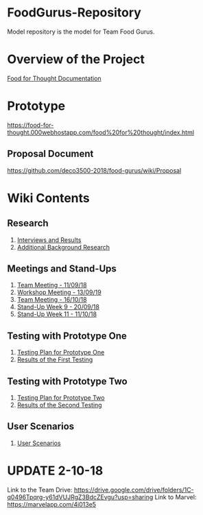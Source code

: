 # FoodGurus-Repository
Model repository is the model for Team Food Gurus.

# Overview of the Project
[Food for Thought Documentation](https://github.com/deco3500-2018/food-gurus/wiki/Food-For-Thought-Documentation)

# Prototype
https://food-for-thought.000webhostapp.com/food%20for%20thought/index.html

## Proposal Document
https://github.com/deco3500-2018/food-gurus/wiki/Proposal

# Wiki Contents
## Research

1. [Interviews and Results](https://github.com/deco3500-2018/food-gurus/wiki/Interview-&-Results)
2. [Additional Background Research](https://github.com/deco3500-2018/food-gurus/wiki/Additional-Background-Research---Literature-Review)

## Meetings and Stand-Ups

1. [Team Meeting - 11/09/18](https://github.com/deco3500-2018/food-gurus/wiki/Team-Meeting-11-09-18)
2. [Workshop Meeting - 13/09/19](https://github.com/deco3500-2018/food-gurus/wiki/Workshop-Meeting-13-09-19)
3. [Team Meeting - 16/10/18](https://github.com/deco3500-2018/food-gurus/wiki/Team-Meeting-16-10-18)
4. [Stand-Up Week 9 - 20/09/18](https://github.com/deco3500-2018/food-gurus/wiki/Stand-Up-Week-9-20-09-18)
5. [Stand-Up Week 11 - 11/10/18](https://github.com/deco3500-2018/food-gurus/wiki/Stand-Up-Week-11-11-10-18)

## Testing with Prototype One
1. [Testing Plan for Prototype One](https://github.com/deco3500-2018/food-gurus/wiki/Testing-Plan-for-Prototype-One)
2. [Results of the First Testing](https://github.com/deco3500-2018/food-gurus/wiki/Results-of-the-First-Testing)

## Testing with Prototype Two
1. [Testing Plan for Prototype Two](https://github.com/deco3500-2018/food-gurus/wiki/Testing-Plan-for-Prototype-Two)
2. [Results of the Second Testing](https://github.com/deco3500-2018/food-gurus/wiki/Results-of-the-Second-Testing)

## User Scenarios
1. [User Scenarios](https://github.com/deco3500-2018/food-gurus/wiki/Possible-User-Scenarios)

# UPDATE 2-10-18

Link to the Team Drive: https://drive.google.com/drive/folders/1C-q0496Tpqrg-y61dVUJRgZ3BdcZEvgu?usp=sharing
Link to Marvel: https://marvelapp.com/4i013e5
